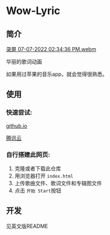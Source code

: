 # Wow-Lyric

## 简介
[录屏 07-07-2022 02:34:36 PM.webm](https://user-images.githubusercontent.com/39673849/177709763-58eb0dda-4081-48f3-a76c-53de5b11391f.webm)


华丽的歌词动画

如果用过苹果的音乐app，就会觉得很熟悉。


## 使用

### 快速尝试:

[github.io](https://superkenvery.github.io/wow-lyric/)

[腾讯云](http://my-bucket-1252360629.cos-website.ap-guangzhou.myqcloud.com/)

### 自行搭建此网页:

1. 克隆或者下载此仓库
2. 用浏览器打开 `index.html`
3. 上传歌曲文件、歌词文件和专辑图文件
4. 点击 `开始 Start`按钮

## 开发

见英文版README